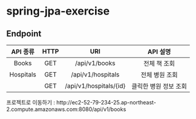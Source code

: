# spring-jpa-exercise

## Endpoint
|API 종류|HTTP|URI|API 설명|
|:-----:|:------------------:|:-----------------------------:|:-----------------------------:|
| Books | GET | /api/v1/books | 전체 책 조회 |
| Hospitals | GET | /api/v1/hospitals | 전체 병원 조회 |
|  | GET | /api/v1/hospitals/{id} | 클릭한 병원 정보 조회 |

<div>
  프로젝트로 이동하기 : http://ec2-52-79-234-25.ap-northeast-2.compute.amazonaws.com:8080/api/v1/books
</div>
